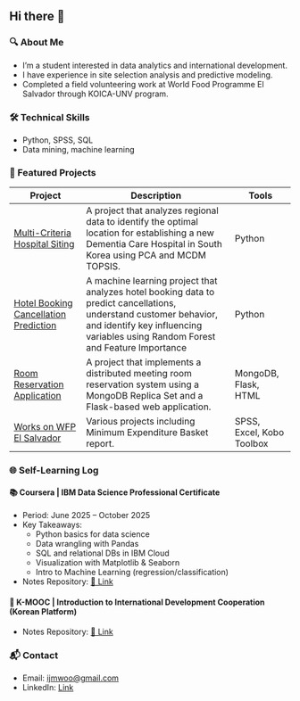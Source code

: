 ## Hi there 👋

### 🔍 About Me
- I’m a student interested in data analytics and international development.
- I have experience in site selection analysis and predictive modeling.
- Completed a field volunteering work at World Food Programme El Salvador through KOICA-UNV program.

### 🛠 Technical Skills
- Python, SPSS, SQL
- Data mining, machine learning

### 💼 Featured Projects
| Project | Description | Tools |
|---------|-------------|-------|
| [Multi-Criteria Hospital Siting](https://github.com/Jamie-Woo/multi-criteria-hospital-siting) | A project that analyzes regional data to identify the optimal location for establishing a new Dementia Care Hospital in South Korea using PCA and MCDM TOPSIS. | Python |
| [Hotel Booking Cancellation Prediction](https://github.com/Jamie-Woo/hotel-booking-cancellation-rf) | A machine learning project that analyzes hotel booking data to predict cancellations, understand customer behavior, and identify key influencing variables using Random Forest and Feature Importance | Python |
| [Room Reservation Application](https://github.com/Jamie-Woo/flask-mongodb-room-reservation-app) | A project that implements a distributed meeting room reservation system using a MongoDB Replica Set and a Flask-based web application. | MongoDB, Flask, HTML |
| [Works on WFP El Salvador](https://github.com/Jamie-Woo/flask-mongodb-room-reservation-app) | Various projects including Minimum Expenditure Basket report. | SPSS, Excel, Kobo Toolbox |

### 🌐 Self-Learning Log

#### 📚 Coursera | IBM Data Science Professional Certificate
- Period: June 2025 – October 2025
- Key Takeaways:
  - Python basics for data science
  - Data wrangling with Pandas
  - SQL and relational DBs in IBM Cloud
  - Visualization with Matplotlib & Seaborn
  - Intro to Machine Learning (regression/classification)
- Notes Repository: [📂 Link]([https://github.com/yourID/ibm-data-science-notes](https://github.com/Jamie-Woo/learning-IBM-data-science))

#### 🧠 K-MOOC | Introduction to International Development Cooperation (Korean Platform)
- Notes Repository: [📂 Link]([https://github.com/yourID/ibm-data-science-notes](https://github.com/Jamie-Woo/learning-ODA-KOICA))

### 📬 Contact
- Email: ijmwoo@gmail.com
- LinkedIn: [Link](https://www.linkedin.com/in/jimin-woo-a423a5251/)
